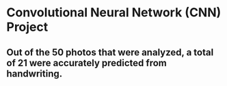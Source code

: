 # Convolutional Neural Network (CNN) Project

## Out of the 50 photos that were analyzed, a total of 21 were accurately predicted from handwriting.
